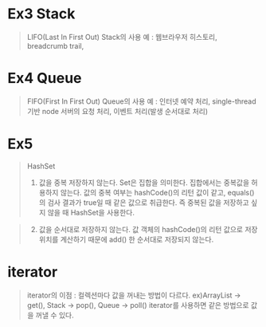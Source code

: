 # Ex3 Stack
>LIFO(Last In First Out)
>Stack의 사용 예 : 웹브라우저 히스토리, breadcrumb trail, 

# Ex4 Queue
>FIFO(First In First Out)
>Queue의 사용 예 : 인터넷 예약 처리, single-thread 기반 node 서버의 요청 처리, 이벤트 처리(발생 순서대로 처리)

# Ex5
>HashSet
>1) 값을 중복 저장하지 않는다.
Set은 집합을 의미한다.
집합에서는 중복값을 허용하지 않는다.
값의 중복 여부는 hashCode()의 리턴 값이 같고, equals()의 검사 결과가 true일 때 같은 값으로 취급한다.
즉 중복된 값을 저장하고 싶지 않을 때 HashSet을 사용한다.

>2) 값을 순서대로 저장하지 않는다.
값 객체의 hashCode()의 리턴 값으로 저장 위치를 계산하기 때문에 add() 한 순서대로 저장되지 않는다.


# iterator
> iterator의 이점 : 컬렉션마다 값을 꺼내는 방법이 다르다. ex)ArrayList -> get(), Stack -> pop(),  Queue -> poll()
                    iterator를 사용하면 같은 방법으로 값을 꺼낼 수 있다.
